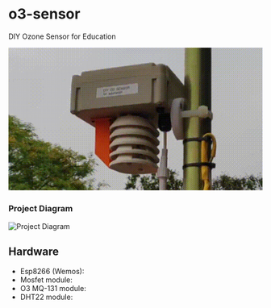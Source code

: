 # o3-sensor
DIY Ozone Sensor for Education

![O3 Sensor Prototype](https://github.com/damico/o3-sensor/raw/main/o3.gif "O3 Sensor Prototype")

### Project Diagram

![Project Diagram](https://diagram.svg)

## Hardware

- Esp8266 (Wemos): 
- Mosfet module:
- O3 MQ-131 module:
- DHT22 module:
